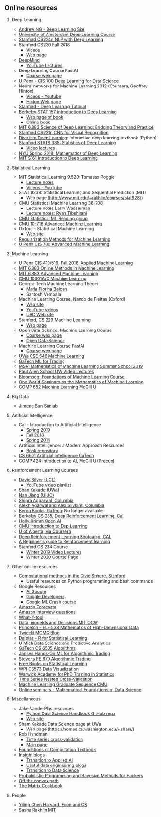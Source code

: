 ## Online resources 

1. Deep Learning  
     + [Andrew NG - Deep Learning Site](https://www.deeplearning.ai)
     + [University of Amsterdam Deep Learning Course](https://uvadlc.github.io)
     + [Stanford CS224n NLP with Deep Learning](https://web.stanford.edu/class/cs224n)
     + Stanford CS230 Fall 2018
          - [Videos](https://www.youtube.com/watch?v=PySo_6S4ZAg&list=PLoROMvodv4rOABXSygHTsbvUz4G_YQhOb)
          - [Web page](https://cs230.stanford.edu)
     + [DeepMind](https://deepmind.com)  
          + [YouTube Lectures](https://www.youtube.com/channel/UCP7jMXSY2xbc3KCAE0MHQ-A)
     + Deep Learning Course FastAI
          + [Course web page](http://course18.fast.ai/index.html)
     + [U Penn - CIS 700 Deep Learning for Data Science](https://www.seas.upenn.edu/~cis700dl/index.html)
     + Neural networks for Machine Learning 2012 (Coursera, Geoffrey Hinton)  
          + [Videos - Youtube](https://www.youtube.com/playlist?list=PLoRl3Ht4JOcdU872GhiYWf6jwrk_SNhz9)
          + [Hinton Web page](http://www.cs.toronto.edu/~hinton/)
     + [Stanford - Deep Learning Tutorial](http://ufldl.stanford.edu/)
     + [Berkeley STAT 157 introduction to Deep Learning](https://courses.d2l.ai/berkeley-stat-157/index.html)     
          + [Web page of book](d2l.ai)
          + [Online book](numpy.d2l.ai)
     + [MIT 6.883 Science of Deep Learning: Bridging Theory and Practice](https://stellar.mit.edu/S/course/6/sp18/6.883/index.html)
     + [Stanford CS231n CNN for Visual Recognition](http://cs231n.stanford.edu/)
     + [Dive into Deep Learning](https://d2l.ai/): Interactive deep learning textbook (Python)
     + [Stanford STATS 385: Statistics of Deep Learning](https://stats385.github.io/)  
          + [Video lectures](https://stats385.github.io/lecture_videos)
     + [NYU Spring 2018: Mathematics of Deep Learning](https://joanbruna.github.io/MathsDL-spring18/doc/refs.html#lec1)
     + [MIT S161 Introduction to Deep Learning](http://introtodeeplearning.com/)

2.   Statistical Learning  
     + MIT Statistical Learning 9.520: Tomasso Poggio  
          - [Lecture notes](http://www.mit.edu/~9.520/fall18/)  
          - [Videos - YouTube](https://www.youtube.com/watch?list=PLyGKBDfnk-iCXhuP9W-BQ9q2RkEIA5I5f&v=Q5itLKscYTA)
     + STAT 9238: Statistical Learning and Sequential Prediction (MIT) 
          + Web page (http://www.mit.edu/~rakhlin/courses/stat928/)              
     + CMU Statistical Machine Learning 36-708  
          - [Lecture notes Larry Wasserman](http://www.stat.cmu.edu/~larry/=sml/)  
          - [Lecture notes: Ryan Tibshirani](http://www.stat.cmu.edu/~ryantibs/statml/)
     + [CMU Statistical ML Reading group](http://statml.cs.cmu.edu/)
     + [CMU 10-716 Advanced Machine Learning](http://www.cs.cmu.edu/~pradeepr/716/)
     + Oxford - Statistical Machine Learning  
          + [Web site](http://www.stats.ox.ac.uk/~palamara/teaching/SML18/SML18.html)
     + [Regularization Methods for Machine Learning](http://lcsl.mit.edu/courses/master/RegML/)
     + [U Penn CIS 700 Advanced Machine Learning](https://www.seas.upenn.edu/~cis700dr/Spring19/)

3.   Machine Learning  
     + [U Penn CIS 419/519, Fall 2018, Applied Machine Learning](https://www.seas.upenn.edu/~cis519/fall2018/)
     + [MIT 6.883 Online Methods in Machine Learning](http://www.mit.edu/~rakhlin/6.883/)
     + [MIT 6.883 Advanced Machine Learning](http://people.csail.mit.edu/stefje/fall15/index.html)
     + [CMU 10601A/C Machine Learning](https://www.cs.cmu.edu/~roni/10601/)
     + Georgia Tech Machine Learning Theory  
          + [Maria Florina Balcan](http://www.cs.cmu.edu/~ninamf/ML13/index.html)  
          + [Santosh Vempala](https://cs7545.wordpress.com/)
     + Machine Learning Course, Nando de Freitas (Oxford)  
          + [Web site](https://www.cs.ox.ac.uk/people/nando.defreitas/machinelearning/)
          + [YouTube videos](https://www.youtube.com/user/ProfNandoDF)
          + [UBC Web site](https://www.cs.ubc.ca/~nando/)
     + Stanford, CS 229 Machine Learning
          + [Web page](http://cs229.stanford.edu/)
     + Open Data Science, Machine Learning Course  
          + [Course web page](https://mlcourse.ai/)
          + [Open Data Science](https://ods.ai/en/)
     + Machine Learning Course FastAI
          + [Course web page](http://course18.fast.ai/ml.html)
     + [UWa CSE 546 Machine Learning](https://courses.cs.washington.edu/courses/cse546/18au/)
     + [GaTech ML for Trading](https://quantsoftware.gatech.edu)
     + [MSRI Mathematics of Machine Learning Summer School 2019](https://www.msri.org/summer_schools/866)
     + [Paul Allen School UW Video Lectures](https://www.youtube.com/c/uwcse/playlists?disable_polymer=1)
     + [Bloombeg: Foundations of Machine Learning Course](https://bloomberg.github.io/foml/#about)
     + [One World Seminars on the Mathematics of Machine Learning](https://www.oneworldml.org/home)
     + [COMP 652 Machine Learning McGill U](https://www.cs.mcgill.ca/~dprecup/courses/ml.html)
 
4.   Big Data  
     + [Jimeng Sun Sunlab](https://sunlab.org)

5.   Artificial Intelligence  
     + Cal - Introduction to Artificial Intelligence  
          + [Spring 2019](https://inst.eecs.berkeley.edu/~cs188/sp19/)
          + [Fall 2018](https://inst.eecs.berkeley.edu/~cs188/fa18/)
          + [Spring 2014](http://ai.berkeley.edu/lecture_videos.html)  
     + Artificial Intelligence: a Modern Approach Resources  
          + [Book repository](http://aima.cs.berkeley.edu/)
     + [CS 6601 Artificial Intelligence GaTech](https://www.cc.gatech.edu/~thad/6601-gradAI-fall2015/CS6601.html)
     + [COMP 424 Introduction to AI, McGill U (Precup)](https://www.cs.mcgill.ca/~dprecup/courses/ai.html)
    
6. Reinforcement Learning Courses  
     + [David Silver (UCL)](http://www0.cs.ucl.ac.uk/staff/D.Silver/web/Teaching.html)  
          + [YouTube video playlist](https://www.youtube.com/playlist?list=PLqYmG7hTraZDM-OYHWgPebj2MfCFzFObQ)
     + [Shan Kakade (UWa)](https://courses.cs.washington.edu/courses/cse599m/19sp/)
     + [Nan Jiang (UIUC)](https://nanjiang.cs.illinois.edu/cs598/)
     + [Shipra Aggarwal, Columbia](https://ieor8100.github.io/rl/)  
     + [Alekh Agarwal and Alex Slivkins, Columbia](http://alekhagarwal.net/bandits_and_rl/)
     + [Byron Books, GaTech](https://www.cc.gatech.edu/~bboots3/ACRL-Spring2019/): No longer available
     + [Berkeley CS 285, Deep Reinforcement Learning, Cal](http://rail.eecs.berkeley.edu/deeprlcourse/)
     + [Holly Grimm Open AI](https://hollygrimm.com/syllabus_rl)
     + [CMU introduction to Dep Learning](http://deeplearning.cs.cmu.edu/)
     + [U of Alberta, via Coursera](https://www.ualberta.ca/admissions-programs/online-courses/reinforcement-learning/index.html)
     + [Deep Reinforcement Learning Bootcamp, CAL](https://sites.google.com/view/deep-rl-bootcamp/home?authuser=0)
     + [A Beginner's guide to Reinforcement learning](https://sites.google.com/view/deep-rl-bootcamp/home?authuser=0)
     + Stanford CS 234 Course
          + [Winter 2019 Video Lectures ](https://www.youtube.com/playlist?list=PLoROMvodv4rOSOPzutgyCTapiGlY2Nd8u)  
          + [Winter 2020 Course Page](http://web.stanford.edu/class/cs234/index.html)      

7.  Other online resources  
     + [Computational methods in the Civic Sphere, Stanford](http://www.compciv.org/)  
          - Useful resources on Python programming and bash commands
     + Google Resources  
          + [AI Google](http://ai.google)
          + [Google Developers](https://developers.google.com)
          + [Google ML Crash course](https://developers.google.com/machine-learning/crash-course/)
     + [Amazon Forecasts](https://aws.amazon.com/forecast/features)
     + [Amazon interview questions](https://www.interviewbit.com/amazon-interview-questions/)     
     + [What-if-tool](https://pair-code.github.io/what-if-tool/index.html)
     + [Data, modelds and Decisions MIT OCW](https://ocw.mit.edu/courses/sloan-school-of-management/15-060-data-models-and-decisions-fall-2014/)
     + [Princeton - ELE 538 Mathematics of High-Dimensional Data](http://www.princeton.edu/~yc5/ele538_math_data/index.html)
     + [Twiecki MCMC Blog](https://twiecki.io/)
     + [Dalpiaz - R for Statistical Learning](https://daviddalpiaz.github.io/r4sl/)
     + [U Mich Data Science and Predictive Analytics](http://www.socr.umich.edu/people/dinov/2017/Spring/DSPA_HS650/)
     + [GaTech CS 6505 Algorithms](https://cs6505.wordpress.com/)
     + [Jansen Hands-On ML for Algorithmic Trading](https://github.com/stefan-jansen/machine-learning-for-trading)
     + [Stevens FE 670 Algorithmic Trading](https://web.stevens.edu/hfslwiki/index.php?title=FE670_Algorithmic_Trading_Strategies)
     + [Free Books on Statistical Learning](https://www.r-bloggers.com/free-books-on-statistical-learning/)
     + [WPI CS573 Data Visualization](https://canvas.wpi.edu/courses/11859)  
     + [Warwick Academy for PhD Training in Statistics](https://warwick.ac.uk/fac/sci/statistics/apts/)
     + [Time Series Nested Cross-Validation](https://towardsdatascience.com/time-series-nested-cross-validation-76adba623eb9)
     + [Machine Learning Graduate Sequence CMU](https://www.ml.cmu.edu/academics/ml-core.html)
     + [Online seminars - Mathematical Foundations of Data Science](https://sites.google.com/view/seminarmathdatascience/home)

8.   Miscellaneous  
     + Jake VanderPlas resources  
          + [Python Data Science Handbook GitHub repo](https://github.com/jakevdp)  
          + [Web site](http://vanderplas.com/)  
     + Sham Kakade Data Science page at UWa  
          + Web page (https://homes.cs.washington.edu/~sham/)
     + Rob Hyndman  
          + [Time series cross-validation](https://robjhyndman.com/hyndsight/tscv/)
          + [Main page](https://robjhyndman.com/)
     + [Foundations of Computation Textbook](https://open.umn.edu/opentextbooks/textbooks/foundations-of-computation)
     + [Insight blogs](https://blog.insightdatascience.com/)
          + [Transition to Applied AI](https://blog.insightdatascience.com/preparing-for-the-transition-to-applied-artificial-intelligence-b14ba826206)
          + [Useful data engineering blogs](https://blog.insightdatascience.com/top-10-blog-posts-to-help-you-transition-to-data-engineering-1db2312ecdaf)
          + [Transition to Data Science](https://blog.insightdatascience.com/preparing-for-the-transition-to-data-science-e9194c90b42c)
     + [Probabilistic Programming and Bayesian Methods for Hackers](https://camdavidsonpilon.github.io/Probabilistic-Programming-and-Bayesian-Methods-for-Hackers/)
     + [Off the convex path](http://www.offconvex.org/about/)
     + [The Matrix Cookbook](https://www2.imm.dtu.dk/pubdb/pubs/3274-full.html)

9.  People  
     + [Yiling Chen Harvard, Econ and CS](https://yiling.seas.harvard.edu/)
     + [Sasha Rakhlin MIT](http://www.mit.edu/~rakhlin/)
